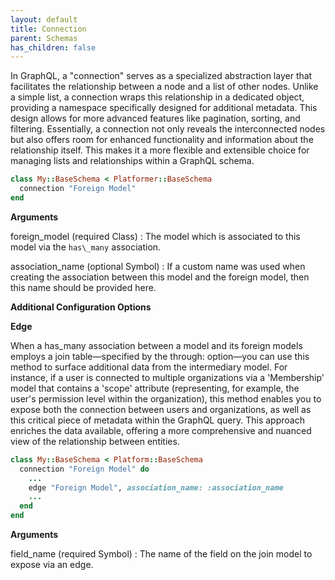 ```yaml
---
layout: default
title: Connection
parent: Schemas
has_children: false
---
```


In GraphQL, a "connection" serves as a specialized abstraction layer
that facilitates the relationship between a node and a list of other
nodes. Unlike a simple list, a connection wraps this relationship in
a dedicated object, providing a namespace specifically designed for
additional metadata. This design allows for more advanced features
like pagination, sorting, and filtering. Essentially, a connection
not only reveals the interconnected nodes but also offers room for
enhanced functionality and information about the relationship itself.
This makes it a more flexible and extensible choice for managing lists
and relationships within a GraphQL schema.

```ruby
class My::BaseSchema < Platformer::BaseSchema
  connection "Foreign Model"
end

```

**Arguments**

foreign\_model (required Class)
:   The model which is associated to this model via the `has\_many` association.

association\_name (optional Symbol)
:   If a custom name was used when creating the association between this model and the foreign model, then this name should be provided here.

**Additional Configuration Options**

**Edge**

When a has\_many association between a model and its foreign models
employs a join table—specified by the through: option—you can use this
method to surface additional data from the intermediary model. For
instance, if a user is connected to multiple organizations via a
'Membership' model that contains a 'scope' attribute (representing, for
example, the user's permission level within the organization), this
method enables you to expose both the connection between users and
organizations, as well as this critical piece of metadata within the
GraphQL query. This approach enriches the data available, offering a
more comprehensive and nuanced view of the relationship between entities.

```ruby
class My::BaseSchema < Platform::BaseSchema
  connection "Foreign Model" do
    ...
    edge "Foreign Model", association_name: :association_name
    ...
  end
end

```

**Arguments**

field\_name (required Symbol)
:   The name of the field on the join model to expose via an edge.